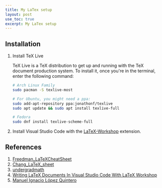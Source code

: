 ```yaml
---
title: My LaTex setup
layout: post
use_toc: true
excerpt: My LaTex setup
---
```


## Installation

1. Install TeX Live

    TeX Live is a TeX distribution to get up and running with the TeX document production system. To install it, once you're in the terminal, enter the following command:

    ```bash
    # Arch Linux Family
    sudo pacman -S texlive-most

    # For Ubuntu, you might need a ppa:
    sudo add-apt-repository ppa:jonathonf/texlive
    sudo apt update && sudo apt install texlive-full

    # Fedora
    sudo dnf install texlive-scheme-full
    ```

2. Install Visual Studio Code with the [LaTeX-Workshop](https://github.com/James-Yu/LaTeX-Workshop) extension.

## References

1. [Freedman_LaTeXCheatSheet](https://people.cs.umass.edu/~freedman/resources/Freedman_LaTeXCheatSheet.pdf)
2. [Chang_LaTeX_sheet](https://www.nyu.edu/projects/beber/files/Chang_LaTeX_sheet.pdf)
3. [undergradmath](http://tug.ctan.org/info/undergradmath/undergradmath.pdf)
4. [Writing LaTeX Documents In Visual Studio Code With LaTeX Workshop](https://medium.com/@rcpassos/writing-latex-documents-in-visual-studio-code-with-latex-workshop-d9af6a6b2815)
5. [Manuel Ignacio López Quintero](https://milq.github.io/install-latex-ubuntu-debian/)
